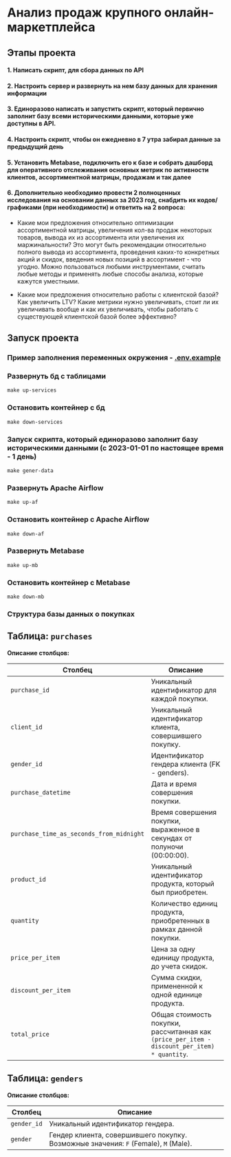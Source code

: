 # Анализ продаж крупного онлайн-маркетплейса
## Этапы проекта
#### 1. Написать скрипт, для сбора данных по API
#### 2. Настроить сервер и развернуть на нем базу данных для хранения информации
#### 3. Единоразово написать и запустить скрипт, который первично заполнит базу всеми историческими данными, которые уже доступны в API.
#### 4. Настроить скрипт, чтобы он ежедневно в 7 утра забирал данные за предыдущий день
#### 5. Установить Metabase, подключить его к базе и собрать дашборд для оперативного отслеживания основных метрик по активности клиентов, ассортиментной матрицы, продажам и так далее
#### 6. Дополнительно необходимо провести 2 полноценных исследования на основании данных за 2023 год, снабдить их кодов/графиками (при необходимости) и ответить на 2 вопроса:
  - Какие мои предложения относительно оптимизации ассортиментной матрицы, увеличения кол-ва продаж некоторых товаров, вывода их из ассортимента или увеличения их маржинальности? Это могут быть рекомендации относительно полного вывода из ассортимента, проведения каких-то конкретных акций и скидок, введения новых позиций в ассортимент - что угодно. Можно пользоваться любыми инструментами, считать любые методы и применять любые способы анализа, которые кажутся уместными.

  - Какие мои предложения относительно работы с клиентской базой? Как увеличить LTV? Какие метрики нужно увеличивать, стоит ли их увеличивать вообще и как их увеличивать, чтобы работать с существующей клиентской базой более эффективно?
## Запуск проекта
### Пример заполнения переменных окружения - [.env.example](.env.example)

### Развернуть бд с таблицами
```
make up-services
```
### Остановить контейнер с бд
```
make down-services
```
### Запуск скрипта, который единоразово заполнит базу историческими данными (с 2023-01-01 по настоящее время - 1 день)
```
make gener-data
```
### Развернуть Apache Airflow
```
make up-af
```
### Остановить контейнер с Apache Airflow
```
make down-af
```
### Развернуть Metabase
```
make up-mb
```
### Остановить контейнер с Metabase
```
make down-mb
```
### Структура базы данных о покупках 

## Таблица: `purchases`

**Описание столбцов:**

| Столбец                   | Описание                                                                                     |
| ------------------------- |----------------------------------------------------------------------------------------------|
| `purchase_id`            | Уникальный идентификатор для каждой покупки.                                                 |
| `client_id`              | Уникальный идентификатор клиента, совершившего покупку.                                      |
| `gender_id`              | Идентификатор гендера клиента (FK - genders).                                                |
| `purchase_datetime`      | Дата и время совершения покупки.                                                             |
| `purchase_time_as_seconds_from_midnight` | Время совершения покупки, выраженное в секундах от полуночи (00:00:00).                      |
| `product_id`             | Уникальный идентификатор продукта, который был приобретен.                                   |
| `quantity`               | Количество единиц продукта, приобретенных в рамках данной покупки.                           |
| `price_per_item`         | Цена за одну единицу продукта, до учета скидок.                                              |
| `discount_per_item`      | Сумма скидки, примененной к одной единице продукта.                                          |
| `total_price`            | Общая стоимость покупки, рассчитанная как `(price_per_item - discount_per_item) * quantity`. |

## Таблица: `genders`

**Описание столбцов:**

| Столбец                | Описание                                                                                    |
| ---------------------- |---------------------------------------------------------------------------------------------|
| `gender_id`           | Уникальный идентификатор гендера.                                                           |
| `gender`              | Гендер клиента, совершившего покупку. Возможные значения: `F` (Female), `M` (Male).        |
